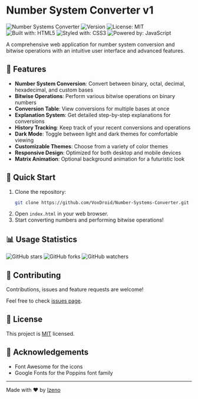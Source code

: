 # Number System Converter v1
![Number Systems Converter](https://github.com/VoxDroid/Number-Systems-Converter/img/nsc.png)
![Version](https://img.shields.io/badge/version-1.0.0-blue.svg?cacheSeconds=2592000)
![License: MIT](https://img.shields.io/badge/License-MIT-yellow.svg)
![Built with: HTML5](https://img.shields.io/badge/Built%20with-HTML5-E34F26?logo=html5&logoColor=white)
![Styled with: CSS3](https://img.shields.io/badge/Styled%20with-CSS3-1572B6?logo=css3&logoColor=white)
![Powered by: JavaScript](https://img.shields.io/badge/Powered%20by-JavaScript-F7DF1E?logo=javascript&logoColor=black)

A comprehensive web application for number system conversion and bitwise operations with an intuitive user interface and advanced features.

## 🌟 Features

- **Number System Conversion**: Convert between binary, octal, decimal, hexadecimal, and custom bases
- **Bitwise Operations**: Perform various bitwise operations on binary numbers
- **Conversion Table**: View conversions for multiple bases at once
- **Explanation System**: Get detailed step-by-step explanations for conversions
- **History Tracking**: Keep track of your recent conversions and operations
- **Dark Mode**: Toggle between light and dark themes for comfortable viewing
- **Customizable Themes**: Choose from a variety of color themes
- **Responsive Design**: Optimized for both desktop and mobile devices
- **Matrix Animation**: Optional background animation for a futuristic look

## 🚀 Quick Start

1. Clone the repository:
   ```bash
   git clone https://github.com/VoxDroid/Number-Systems-Converter.git
   ```
2. Open `index.html` in your web browser.
3. Start converting numbers and performing bitwise operations!

## 📊 Usage Statistics

![GitHub stars](https://img.shields.io/github/stars/VoxDroid/Number-Systems-Converter?style=social)
![GitHub forks](https://img.shields.io/github/forks/VoxDroid/Number-Systems-Converter?style=social)
![GitHub watchers](https://img.shields.io/github/watchers/VoxDroid/Number-Systems-Converter?style=social)

## 🤝 Contributing

Contributions, issues and feature requests are welcome!

Feel free to check [issues page](https://github.com/VoxDroid/Number-Systems-Converter/issues).

## 📝 License

This project is [MIT](https://opensource.org/licenses/MIT) licensed.

## 🙏 Acknowledgements

- Font Awesome for the icons
- Google Fonts for the Poppins font family

---

Made with ❤️ by [Izeno](https://github.com/VoxDroid)
